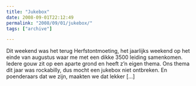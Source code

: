 ```yaml
---
title: "Jukebox"
date: 2008-09-01T22:12:49
permalink: "2008/09/01/jukebox/"
tags: ["archive"]

---
```

Dit weekend was het terug Herfstontmoeting, het jaarlijks weekend op het einde van augustus waar me met een dikke 3500 leiding samenkomen. Iedere gouw zit op een aparte grond en heeft z’n eigen thema. Ons thema dit jaar was rockabilly, dus mocht een jukebox niet ontbreken. En poenderaars dat we zijn, maakten we dat lekker \[…\]
